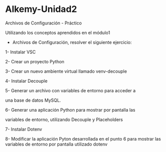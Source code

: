 # Alkemy-Unidad2
Archivos de Configuración - Práctico


Utilizando los conceptos aprendidos en el módulo1
- Archivos de Configuración, resolver el siguiente ejercicio:


1- Instalar VSC

2- Crear un proyecto Python

3- Crear un nuevo ambiente virtual llamado venv-decouple

4- Instalar Decouple

5- Generar un archivo con variables de entorno para acceder a

una base de datos MySQL.

6- Generar una aplicación Python para mostrar por pantalla las

variables de entorno, utilizando Decouple y Placeholders

7- Instalar Dotenv

8- Modificar la aplicación Pyton desarrollada en el punto 6 para
mostrar las variables de entorno por pantalla utilizado dotenv
